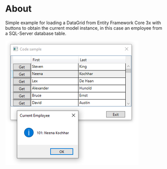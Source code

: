 # About

Simple example for loading a DataGrid from Entity Framework Core 3x with buttons to obtain the current model instance, in this case an employee from a SQL-Server database table.

![screenshot](assets/Grid1.png)